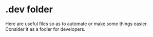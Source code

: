 # .dev folder

Here are useful files so as to automate or make some things easier.
Consider it as a fodler for developers.
